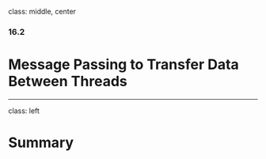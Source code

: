 class: middle, center

### 16.2

# Message Passing to Transfer Data Between Threads

---

class: left

# Summary

